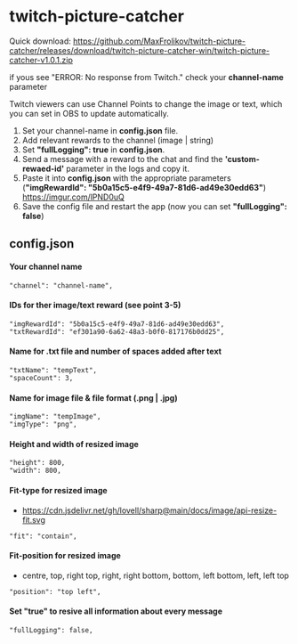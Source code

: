 # twitch-picture-catcher

Quick download: https://github.com/MaxFrolikov/twitch-picture-catcher/releases/download/twitch-picture-catcher-win/twitch-picture-catcher-v1.0.1.zip

if yous see "ERROR: No response from Twitch." check your **channel-name** parameter 

Twitch viewers can use Channel Points to change the image or text, which you can set in OBS to update automatically.

1. Set your channel-name in **config.json** file.
2. Add relevant rewards to the channel (image | string)
3. Set **"fullLogging": true** in **config.json**.
4. Send a message with a reward to the chat and find the **'custom-rewaed-id'** parameter in the logs and copy it.
5. Paste it into **config.json** with the appropriate parameters (**"imgRewardId": "5b0a15c5-e4f9-49a7-81d6-ad49e30edd63"**) https://imgur.com/lPND0uQ
7. Save the config file and restart the app (now you can set **"fullLogging": false**)

## config.json
#### Your channel name
```
"channel": "channel-name",
```

#### IDs for ther image/text reward (see point 3-5)
```
"imgRewardId": "5b0a15c5-e4f9-49a7-81d6-ad49e30edd63",
"txtRewardId": "ef301a90-6a62-48a3-b0f0-817176b0dd25",
```

#### Name for .txt file and number of spaces added after text
```
"txtName": "tempText",
"spaceCount": 3,
```

#### Name for image file & file format (.png | .jpg)
```
"imgName": "tempImage",
"imgType": "png",
```

#### Height and width of resized image
```
"height": 800,			
"width": 800,               
```

#### Fit-type for resized image
- https://cdn.jsdelivr.net/gh/lovell/sharp@main/docs/image/api-resize-fit.svg
```
"fit": "contain",
```

#### Fit-position for resized image
- centre, top, right top, right, right bottom, bottom, left bottom, left, left top
```
"position": "top left",
```

#### Set "true" to resive all information about every message 
```
"fullLogging": false,
```
